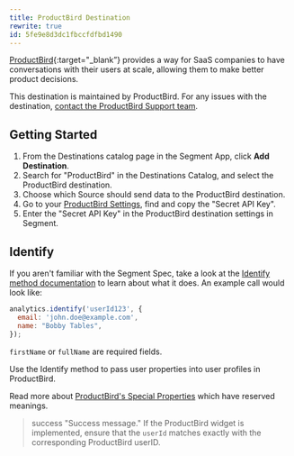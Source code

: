```yaml
---
title: ProductBird Destination
rewrite: true
id: 5fe9e8d3dc1fbccfdfbd1490
---
```

[ProductBird](https://productbird.io/?utm_source=segmentio&utm_medium=docs&utm_campaign=partners){:target="_blank”} provides a way for SaaS companies to have conversations with their users at scale, allowing them to make better product decisions.

This destination is maintained by ProductBird. For any issues with the destination, [contact the ProductBird Support team](mailto:harry@getdelighted.co).

## Getting Started



1. From the Destinations catalog page in the Segment App, click **Add Destination**.
2. Search for "ProductBird" in the Destinations Catalog, and select the ProductBird destination.
3. Choose which Source should send data to the ProductBird destination.
4. Go to your [ProductBird Settings](https://app.productbird.io/settings), find and copy the "Secret API Key".
5. Enter the "Secret API Key" in the ProductBird destination settings in Segment.

## Identify

If you aren't familiar with the Segment Spec, take a look at the [Identify method documentation](/docs/connections/spec/identify/) to learn about what it does. An example call would look like:

```js
analytics.identify('userId123', {
  email: 'john.doe@example.com',
  name: "Bobby Tables",
});
```

`firstName` or `fullName` are required fields.

Use the Identify method to pass user properties into user profiles in ProductBird.

Read more about [ProductBird's Special Properties](https://docs.productbird.io/docs/#special-properties) which have reserved meanings.

> success "Success message."
> If the ProductBird widget is implemented, ensure that the `userId` matches exactly with the corresponding ProductBird userID.
